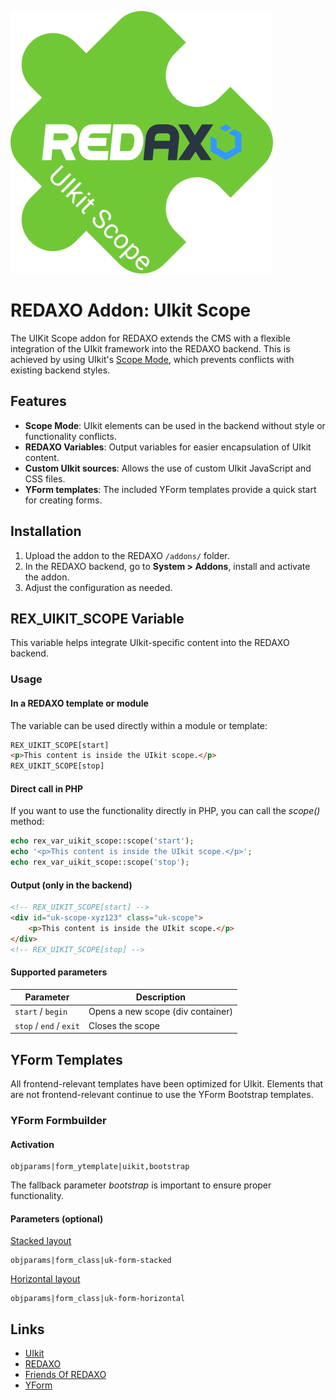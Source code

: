 [![uikit_scope](logo.svg)](https://github.com/lapicidae/uikit_scope)

# REDAXO Addon: UIkit Scope

The UIKit Scope addon for REDAXO extends the CMS with a flexible integration of the UIkit framework into the REDAXO backend. This is achieved by using UIkit's [Scope Mode](https://getuikit.com/docs/avoiding-conflicts#scope-mode), which prevents conflicts with existing backend styles.

## Features

  * **Scope Mode**: UIkit elements can be used in the backend without style or functionality conflicts.
  * **REDAXO Variables**: Output variables for easier encapsulation of UIkit content.
  * **Custom UIkit sources**: Allows the use of custom UIkit JavaScript and CSS files.
  * **YForm templates**: The included YForm templates provide a quick start for creating forms.

## Installation

 1. Upload the addon to the REDAXO `/addons/` folder.
 2. In the REDAXO backend, go to **System > Addons**, install and activate the addon.
 3. Adjust the configuration as needed.

## REX_UIKIT_SCOPE Variable

This variable helps integrate UIkit-specific content into the REDAXO backend.

### Usage

#### In a REDAXO template or module

The variable can be used directly within a module or template:

```html
REX_UIKIT_SCOPE[start]
<p>This content is inside the UIkit scope.</p>
REX_UIKIT_SCOPE[stop]
```

#### Direct call in PHP

If you want to use the functionality directly in PHP, you can call the *scope()* method:

```php
echo rex_var_uikit_scope::scope('start');
echo '<p>This content is inside the UIkit scope.</p>';
echo rex_var_uikit_scope::scope('stop');
```

#### Output (only in the backend)

```html
<!-- REX_UIKIT_SCOPE[start] -->
<div id="uk-scope-xyz123" class="uk-scope">
    <p>This content is inside the UIkit scope.</p>
</div>
<!-- REX_UIKIT_SCOPE[stop] -->
```

#### Supported parameters

| Parameter               | Description                       |
|-------------------------|-----------------------------------|
| `start` / `begin`       | Opens a new scope (div container) |
| `stop` / `end` / `exit` | Closes the scope                  |

## YForm Templates

All frontend-relevant templates have been optimized for UIkit. Elements that are not frontend-relevant continue to use the YForm Bootstrap templates.

### YForm Formbuilder

#### Activation

```text
objparams|form_ytemplate|uikit,bootstrap
```

The fallback parameter *bootstrap* is important to ensure proper functionality.

#### Parameters (optional)

[Stacked layout](https://getuikit.com/docs/form#layout)

```text
objparams|form_class|uk-form-stacked
```

[Horizontal layout](https://getuikit.com/docs/form#horizontal-form)

```text
objparams|form_class|uk-form-horizontal
```

## Links

- [UIkit](https://getuikit.com/)
- [REDAXO](https://redaxo.org/)
- [Friends Of REDAXO](https://friendsofredaxo.github.io/)
- [YForm](https://github.com/yakamara/yform)